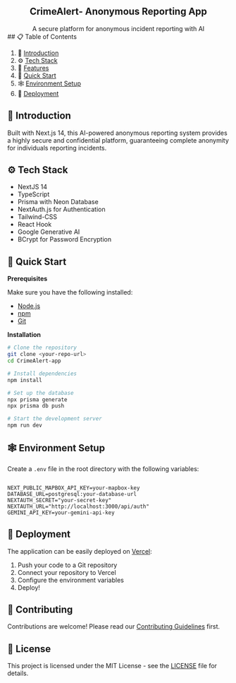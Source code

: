  <h2 align="center"> CrimeAlert- Anonymous Reporting App</h2>

   <div align="center">
     A secure platform for anonymous incident reporting with AI 
    </div>
</div>
## 📋 <a name="table">Table of Contents</a>

1. 🤖 [Introduction](#introduction)
2. ⚙️ [Tech Stack](#tech-stack)
3. 🔋 [Features](#features)
4. 🤸 [Quick Start](#quick-start)
5. 🕸️ [Environment Setup](#environment)
6. 🚀 [Deployment](#deployment)

## <a name="introduction">🤖 Introduction</a>
Built with Next.js 14, this AI-powered anonymous reporting system provides a highly secure and confidential platform, guaranteeing complete anonymity for individuals reporting incidents.
## <a name="tech-stack">⚙️ Tech Stack</a>

- NextJS 14 
- TypeScript
- Prisma with Neon Database
- NextAuth.js for Authentication
- Tailwind-CSS 
- React Hook 
- Google Generative AI 
- BCrypt for Password Encryption

## <a name="quick-start">🤸 Quick Start</a>

**Prerequisites**

Make sure you have the following installed:

- [Node.js](https://nodejs.org/en)
- [npm](https://www.npmjs.com/)
- [Git](https://git-scm.com/)

**Installation**

```bash
# Clone the repository
git clone <your-repo-url>
cd CrimeAlert-app

# Install dependencies
npm install

# Set up the database
npx prisma generate
npx prisma db push

# Start the development server
npm run dev
```

## <a name="environment">🕸️ Environment Setup</a>

Create a `.env` file in the root directory with the following variables:

```env

NEXT_PUBLIC_MAPBOX_API_KEY=your-mapbox-key
DATABASE_URL=postgresql:your-database-url
NEXTAUTH_SECRET="your-secret-key"
NEXTAUTH_URL="http://localhost:3000/api/auth"
GEMINI_API_KEY=your-gemini-api-key

```

## <a name="deployment">🚀 Deployment</a>

The application can be easily deployed on [Vercel](https://vercel.com):

1. Push your code to a Git repository
2. Connect your repository to Vercel
3. Configure the environment variables
4. Deploy!

## 🤝 Contributing

Contributions are welcome! Please read our [Contributing Guidelines](CONTRIBUTING.md) first.

## 📝 License

This project is licensed under the MIT License - see the [LICENSE](LICENSE) file for details.